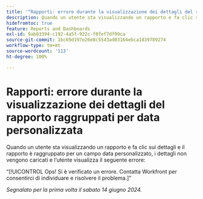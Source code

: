 ```yaml
---
title: '“Rapporti: errore durante la visualizzazione dei dettagli del rapporto raggruppati per data personalizzata”'
description: Quando un utente sta visualizzando un rapporto e fa clic sui dettagli e il rapporto è raggruppato per un campo data personalizzato, i dettagli non vengono caricati e l’utente visualizza un errore.
hidefromtoc: true
feature: Reports and Dashboards
exl-id: 9ab83394-c192-4a5f-922c-f0fef7df99ca
source-git-commit: 1bc69d197e26e8c5543ad03164ebca1839789274
workflow-type: tm+mt
source-wordcount: '113'
ht-degree: 100%

---
```


# Rapporti: errore durante la visualizzazione dei dettagli del rapporto raggruppati per data personalizzata

Quando un utente sta visualizzando un rapporto e fa clic sui dettagli e il rapporto è raggruppato per un campo data personalizzato, i dettagli non vengono caricati e l’utente visualizza il seguente errore:

“[!UICONTROL Ops! Si è verificato un errore. Contatta Workfront per consentirci di individuare e risolvere il problema.]”


_Segnalato per la prima volta il sabato 14 giugno 2024._
